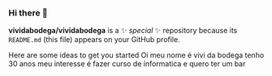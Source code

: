 ### Hi there 👋
**vividabodega/vividabodega** is a ✨ _special_ ✨ repository because its `README.md` (this file) appears on your GitHub profile.

Here are some ideas to get you started
Oi meu nome é vivi da bodega tenho 30 anos meu interesse é fazer curso de informatica
e quero ter um bar
